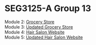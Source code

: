 # SEG3125-A Group 13

Module 2: [Grocery Store](https://seg3125-a.github.io/Group-13/SEG-3125-Module2-Grocery/index.html)
<br>
Module 3: [Updated Grocery Store](https://seg3125-a.github.io/Group-13/SEG-3125-Module3-GroceryAlternative/index.html)
<br>
Module 4: [Hair Salon Website](https://seg3125-a.github.io/Group-13/SEG-3125-Module4-Service/index.html)
<br>
Module 5: [Updated Hair Salon Website](https://seg3125-a.github.io/Group-13/SEG-3125-Module5-ValidatedService/index.html)
